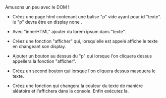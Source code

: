 Amusons un peu avec le DOM !

* Créez une page html contenant une balise "p" vide ayant pour id "texte".
le "p" devra être en display none .

* Avec "innerHTML" ajouter du lorem ipsum dans "texte".

* Créez une fonction "afficher" qui, lorsqu'elle est appelé affiche le texte en changeant son display.

* Ajouter un bouton au dessus du "p" qui lorsque l'on cliquera dessus appellera la fonction "afficher".

* Créez un second bouton qui lorsque l'on cliquera dessus masquera le texte.

* Créez une fonction qui changera la couleur du texte de manière aléatoire et l'affichera dans la console. Enfin exécutez la.
